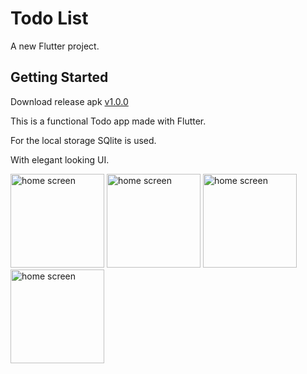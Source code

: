 # Todo List

A new Flutter project.

## Getting Started

Download release apk [v1.0.0](https://github.com/nandam2003/Flutter_todoApp/releases/download/v1.0.0/app-release.apk)

This is a functional Todo app made with Flutter.

For the local storage SQlite is used.

With elegant looking UI.

<div>
<image width="150px" alt="home screen" src="https://raw.githubusercontent.com/nandam2003/Flutter_todoApp/master/screenshots/home.jpg">
<image width="150px" alt="home screen" src="https://raw.githubusercontent.com/nandam2003/Flutter_todoApp/master/screenshots/new_todo.jpg">
<image width="150px" alt="home screen" src="https://raw.githubusercontent.com/nandam2003/Flutter_todoApp/master/screenshots/update.jpg">
<image width="150px" alt="home screen" src="https://raw.githubusercontent.com/nandam2003/Flutter_todoApp/master/screenshots/delete.jpg">
</div>
